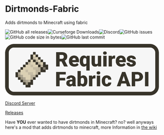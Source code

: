 # Dirtmonds-Fabric
Adds dirtmonds to Minecraft using fabric

![GitHub all releases](https://img.shields.io/github/downloads/dmcpacks/Dirtmonds-Fabric/total?color=green&style=plastic)![Curseforge Downloads](https://cf.way2muchnoise.eu/full_dirtmonds_downloads.svg)![Discord](https://img.shields.io/discord/805896404856733771?label=Discord&style=plastic)![GitHub issues](https://img.shields.io/github/issues-raw/dmcpacks/Dirtmonds-Fabric?color=yellow&style=plastic)![GitHub code size in bytes](https://img.shields.io/github/languages/code-size/dmcpacks/Dirtmonds-Fabric?style=plastic)![GitHub last commit](https://img.shields.io/github/last-commit/dmcpacks/Dirtmonds-Fabric?style=plastic)

![Fabric badge](https://raw.githubusercontent.com/CottonMC/Vivatech/master/docs/fabric_badge.png)

[Discord Server](https://discord.gg/ew8kSgxj2U)

[Releases](https://github.com/dmcpacks/Dirtmonds-Fabric/releases)

Have **YOU** ever wanted to have dirtmonds in Minecraft? no? well anyways here's a mod that adds dirtmonds to minecraft, more Information in [the wiki](https://github.com/dmcpacks/Dirtmonds-Fabric/wiki)
